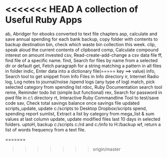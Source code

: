 <<<<<<< HEAD
A collection of Useful Ruby Apps
==================================================================
ab, Abridger for ebooks converted to text file chapters
asp, calculate and save  annual spending for each bank
backup, copy folder with contents to backup destination
bin, check which waste bin collection this week.
clip, speak aloud the current contents of clipboard
comp, Calculate compound interest on amount invested
csv, Read-create-add-change a csv data file
ff, find file of a specific name.
find, Search for files by name from a selected dir or default
get, Fetch paragraph for a string matching a pattern in all files in folder
indic, Enter data into a dictionary file(===== key ==> value)
info, Search tool to get snippet from Info Files in Info directory
ir, Internet Radio
log, Log notes to journal/noise /spend logs (any type of log)
match, pick selected category from spending list
rdoc, Ruby Documentation search tool
reme, Reminder todo list (simple but functional)
rex, Search for password in pwd file in c:\ directory
rt, Interactive Ruby Commandline Tool to test/save code
sav, Check total savings balance once savings file updated
scripts_update, update c:/scripts to Desktop Dropbox/scripts
spend, spending report 
sumlist, Extract a list by category from mega_list & sum values at last column
update, update modified files last 10 days in selected folders.
uptoH, backup c:/scripts c:/rd and c:/info to H:/backup
wf, return a list of words frequency from a text file.



=======
>>>>>>> origin/master


